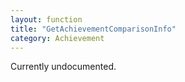 ```yaml
---
layout: function
title: "GetAchievementComparisonInfo"
category: Achievement
---
```


Currently undocumented.